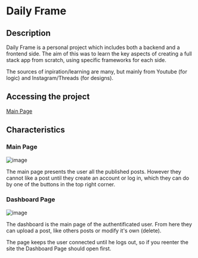 # Daily Frame

## Description

Daily Frame is a personal project which includes both a backend and a frontend side. 
The aim of this was to learn the key aspects of creating a full stack app from scratch, using specific frameworks for each side.

The sources of inpiration/learning are many, but mainly from Youtube (for logic) and Instagram/Threads (for designs).

## Accessing the project

[Main Page](https://forestgreen-quetzal-478613.hostingersite.com/)

## Characteristics

### Main Page

![image](https://github.com/user-attachments/assets/d9e42323-2be7-4082-a2f6-727b3b7bf080)

The main page presents the user all the published posts. However they cannot like a post until they create an account or log in, 
which they can do by one of the buttons in the top right corner.

### Dashboard Page

![image](https://github.com/user-attachments/assets/3b4c05ec-d036-44ab-b94f-002a5ef3bac7)

The dashboard is the main page of the authentificated user. From here they can upload a post, like others posts or modify it's own (delete).

The page keeps the user connected until he logs out, so if you reenter the site the Dashboard Page should open first.

